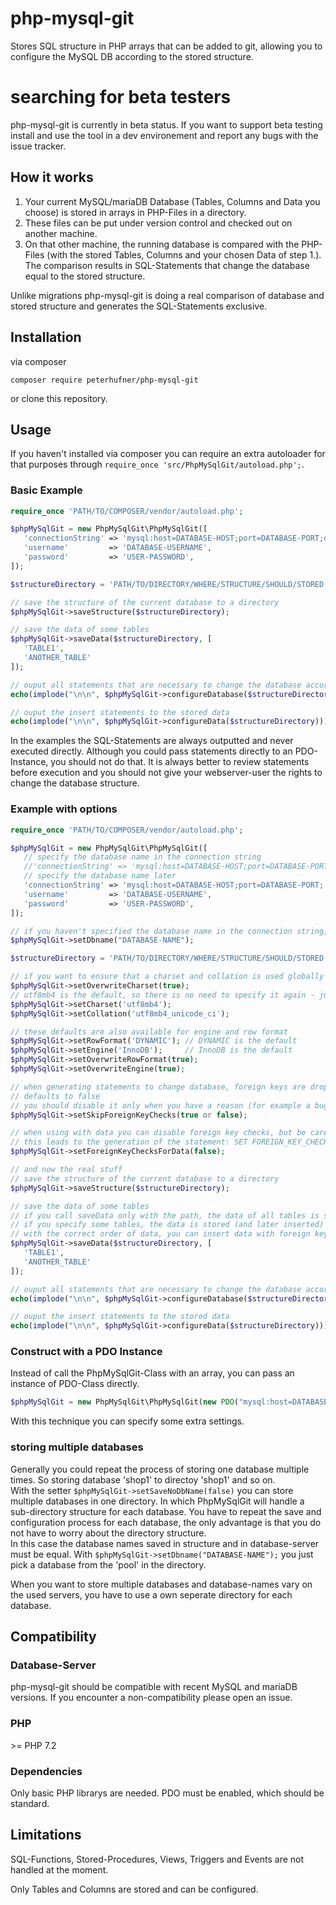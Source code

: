 # php-mysql-git
Stores SQL structure in PHP arrays that can be added to git, allowing you to configure the MySQL DB according to the stored structure.

# searching for beta testers

php-mysql-git is currently in beta status. If you want to support beta testing install and use the tool in a dev environement and report any bugs with the issue tracker. 

## How it works
1. Your current MySQL/mariaDB Database (Tables, Columns and Data you choose) is stored in arrays in PHP-Files in a directory.
2. These files can be put under version control and checked out on another machine.
3. On that other machine, the running database is compared with the PHP-Files (with the stored Tables, Columns and your chosen Data of step 1.). The comparison results in SQL-Statements that change the database equal to the stored structure.

Unlike migrations php-mysql-git is doing a real comparison of database and stored structure and generates the SQL-Statements exclusive.

## Installation

via composer
    
    composer require peterhufner/php-mysql-git
    
or clone this repository.

 ## Usage
 
 If you haven't installed via composer you can require an extra autoloader for that purposes through ```require_once 'src/PhpMySqlGit/autoload.php';```.
 
 ### Basic Example
 ```php
 require_once 'PATH/TO/COMPOSER/vendor/autoload.php';

$phpMySqlGit = new PhpMySqlGit\PhpMySqlGit([
    'connectionString' => 'mysql:host=DATABASE-HOST;port=DATABASE-PORT;dbname=DATABASE-NAME',
	'username'         => 'DATABASE-USERNAME',
	'password'         => 'USER-PASSWORD',
]);

$structureDirectory = 'PATH/TO/DIRECTORY/WHERE/STRUCTURE/SHOULD/STORED';

// save the structure of the current database to a directory
$phpMySqlGit->saveStructure($structureDirectory);

// save the data of some tables
$phpMySqlGit->saveData($structureDirectory, [
	'TABLE1',
	'ANOTHER_TABLE'
]);

// ouput all statements that are necessary to change the database according to stored structure
echo(implode("\n\n", $phpMySqlGit->configureDatabase($structureDirectory)));

// ouput the insert statements to the stored data
echo(implode("\n\n", $phpMySqlGit->configureData($structureDirectory)));

```
 
In the examples the SQL-Statements are always outputted and never executed directly.
Although you could pass statements directly to an PDO-Instance, you should not do that.
It is always better to review statements before execution and you should not give your webserver-user the rights to change the database structure.
 
 ### Example with options
 ```php
require_once 'PATH/TO/COMPOSER/vendor/autoload.php';

$phpMySqlGit = new PhpMySqlGit\PhpMySqlGit([
    // specify the database name in the connection string
    //'connectionString' => 'mysql:host=DATABASE-HOST;port=DATABASE-PORT;dbname=DATABASE-NAME',
    // specify the database name later
	'connectionString' => 'mysql:host=DATABASE-HOST;port=DATABASE-PORT;',
	'username'         => 'DATABASE-USERNAME',
	'password'         => 'USER-PASSWORD',
]);

// if you haven't specified the database name in the connection string, then do it here
$phpMySqlGit->setDbname("DATABASE-NAME");

$structureDirectory = 'PATH/TO/DIRECTORY/WHERE/STRUCTURE/SHOULD/STORED';

// if you want to ensure that a charset and collation is used globally ignoring the local used
$phpMySqlGit->setOverwriteCharset(true);
// utf8mb4 is the default, so there is no need to specify it again - just here to demonstrate
$phpMySqlGit->setCharset('utf8mb4');
$phpMySqlGit->setCollation('utf8mb4_unicode_ci');

// these defaults are also available for engine and row format
$phpMySqlGit->setRowFormat('DYNAMIC'); // DYNAMIC is the default
$phpMySqlGit->setEngine('InnoDB');     // InnoDB is the default
$phpMySqlGit->setOverwriteRowFormat(true);
$phpMySqlGit->setOverwriteEngine(true);

// when generating statements to change database, foreign keys are dropped before and created afterwards, to ensure the databse structure can be changed.
// defaults to false
// you should disable it only when you have a reason (for example a bug in php-mysql-git)
$phpMySqlGit->setSkipForeignKeyChecks(true or false);

// when using with data you can disable foreign key checks, but be careful it can damage the database when data is not consistent
// this leads to the generation of the statement: SET FOREIGN_KEY_CHECKS = 0; so this is done in the database server
$phpMySqlGit->setForeignKeyChecksForData(false);

// and now the real stuff
// save the structure of the current database to a directory
$phpMySqlGit->saveStructure($structureDirectory);

// save the data of some tables
// if you call saveData only with the path, the data of all tables is saved
// if you specify some tables, the data is stored (and later inserted) in order of the appearance in the array
// with the correct order of data, you can insert data with foreign key checks enabled
$phpMySqlGit->saveData($structureDirectory, [
	'TABLE1',
	'ANOTHER_TABLE'
]);

// ouput all statements that are necessary to change the database according to stored structure
echo(implode("\n\n", $phpMySqlGit->configureDatabase($structureDirectory)));

// ouput the insert statements to the stored data
echo(implode("\n\n", $phpMySqlGit->configureData($structureDirectory)));
```

### Construct with a PDO Instance

Instead of call the PhpMySqlGit-Class with an array, you can pass an instance of PDO-Class directly.

```php
$phpMySqlGit = new PhpMySqlGit\PhpMySqlGit(new PDO("mysql:host=DATABASE-HOST;port=DATABASE-PORT;", "DATABASE-USER"));
```
 
 With this technique you can specify some extra settings.

### storing multiple databases

Generally you could repeat the process of storing one database multiple times. So storing database 'shop1' to directoy 'shop1' and so on.<br>
With the setter `$phpMySqlGit->setSaveNoDbName(false)` you can store multiple databases in one directory. In which PhpMySqlGit will handle a sub-directory structure for each database.
You have to repeat the save and configuration process for each database, the only advantage is that you do not have to worry about the directory structure.<br>
In this case the database names saved in structure and in database-server must be equal. With `$phpMySqlGit->setDbname("DATABASE-NAME");` you just pick a database from the 'pool' in the directory.

When you want to store multiple databases and database-names vary on the used servers, you have to use a own seperate directory for each database.

## Compatibility

### Database-Server

php-mysql-git should be compatible with recent MySQL and mariaDB versions. If you encounter a non-compatibility please open an issue.

### PHP

\>= PHP 7.2

### Dependencies

Only basic PHP librarys are needed. PDO must be enabled, which should be standard. 

## Limitations

SQL-Functions, Stored-Procedures, Views, Triggers and Events are not handled at the moment.

Only Tables and Columns are stored and can be configured.